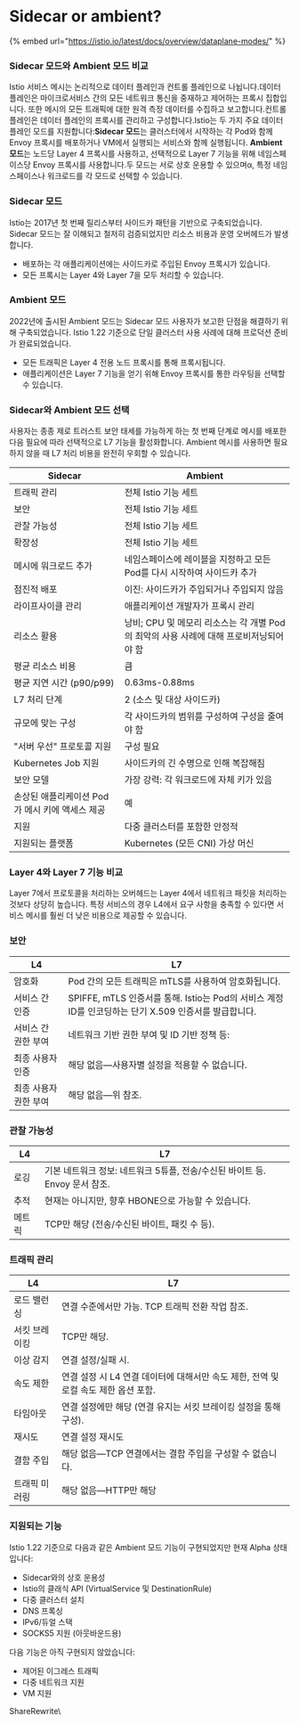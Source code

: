 # Sidecar or ambient?

{% embed url="https://istio.io/latest/docs/overview/dataplane-modes/" %}

### Sidecar 모드와 Ambient 모드 비교

Istio 서비스 메시는 논리적으로 데이터 플레인과 컨트롤 플레인으로 나뉩니다.데이터 플레인은 마이크로서비스 간의 모든 네트워크 통신을 중재하고 제어하는 프록시 집합입니다. 또한 메시의 모든 트래픽에 대한 원격 측정 데이터를 수집하고 보고합니다.컨트롤 플레인은 데이터 플레인의 프록시를 관리하고 구성합니다.Istio는 두 가지 주요 데이터 플레인 모드를 지원합니다:**Sidecar 모드**는 클러스터에서 시작하는 각 Pod와 함께 Envoy 프록시를 배포하거나 VM에서 실행되는 서비스와 함께 실행됩니다. **Ambient 모드**는 노드당 Layer 4 프록시를 사용하고, 선택적으로 Layer 7 기능을 위해 네임스페이스당 Envoy 프록시를 사용합니다.두 모드는 서로 상호 운용할 수 있으며α, 특정 네임스페이스나 워크로드를 각 모드로 선택할 수 있습니다.

### Sidecar 모드

Istio는 2017년 첫 번째 릴리스부터 사이드카 패턴을 기반으로 구축되었습니다. Sidecar 모드는 잘 이해되고 철저히 검증되었지만 리소스 비용과 운영 오버헤드가 발생합니다.

* 배포하는 각 애플리케이션에는 사이드카로 주입된 Envoy 프록시가 있습니다.
* 모든 프록시는 Layer 4와 Layer 7을 모두 처리할 수 있습니다.

### Ambient 모드

2022년에 출시된 Ambient 모드는 Sidecar 모드 사용자가 보고한 단점을 해결하기 위해 구축되었습니다. Istio 1.22 기준으로 단일 클러스터 사용 사례에 대해 프로덕션 준비가 완료되었습니다.

* 모든 트래픽은 Layer 4 전용 노드 프록시를 통해 프록시됩니다.
* 애플리케이션은 Layer 7 기능을 얻기 위해 Envoy 프록시를 통한 라우팅을 선택할 수 있습니다.

### Sidecar와 Ambient 모드 선택

사용자는 종종 제로 트러스트 보안 태세를 가능하게 하는 첫 번째 단계로 메시를 배포한 다음 필요에 따라 선택적으로 L7 기능을 활성화합니다. Ambient 메시를 사용하면 필요하지 않을 때 L7 처리 비용을 완전히 우회할 수 있습니다.

| Sidecar                      | Ambient                                               |
| ---------------------------- | ----------------------------------------------------- |
| 트래픽 관리                       | 전체 Istio 기능 세트                                        |
| 보안                           | 전체 Istio 기능 세트                                        |
| 관찰 가능성                       | 전체 Istio 기능 세트                                        |
| 확장성                          | 전체 Istio 기능 세트                                        |
| 메시에 워크로드 추가                  | 네임스페이스에 레이블을 지정하고 모든 Pod를 다시 시작하여 사이드카 추가             |
| 점진적 배포                       | 이진: 사이드카가 주입되거나 주입되지 않음                               |
| 라이프사이클 관리                    | 애플리케이션 개발자가 프록시 관리                                    |
| 리소스 활용                       | 낭비; CPU 및 메모리 리소스는 각 개별 Pod의 최악의 사용 사례에 대해 프로비저닝되어야 함 |
| 평균 리소스 비용                    | 큼                                                     |
| 평균 지연 시간 (p90/p99)           | 0.63ms-0.88ms                                         |
| L7 처리 단계                     | 2 (소스 및 대상 사이드카)                                      |
| 규모에 맞는 구성                    | 각 사이드카의 범위를 구성하여 구성을 줄여야 함                            |
| "서버 우선" 프로토콜 지원              | 구성 필요                                                 |
| Kubernetes Job 지원            | 사이드카의 긴 수명으로 인해 복잡해짐                                  |
| 보안 모델                        | 가장 강력: 각 워크로드에 자체 키가 있음                               |
| 손상된 애플리케이션 Pod가 메시 키에 액세스 제공 | 예                                                     |
| 지원                           | 다중 클러스터를 포함한 안정적                                      |
| 지원되는 플랫폼                     | Kubernetes (모든 CNI) 가상 머신                             |

### Layer 4와 Layer 7 기능 비교

Layer 7에서 프로토콜을 처리하는 오버헤드는 Layer 4에서 네트워크 패킷을 처리하는 것보다 상당히 높습니다. 특정 서비스의 경우 L4에서 요구 사항을 충족할 수 있다면 서비스 메시를 훨씬 더 낮은 비용으로 제공할 수 있습니다.

### 보안

| L4           | L7                                                                      |
| ------------ | ----------------------------------------------------------------------- |
| 암호화          | Pod 간의 모든 트래픽은 mTLS를 사용하여 암호화됩니다.                                       |
| 서비스 간 인증     | SPIFFE, mTLS 인증서를 통해. Istio는 Pod의 서비스 계정 ID를 인코딩하는 단기 X.509 인증서를 발급합니다. |
| 서비스 간 권한 부여  | 네트워크 기반 권한 부여 및 ID 기반 정책 등:                                             |
| 최종 사용자 인증    | 해당 없음—사용자별 설정을 적용할 수 없습니다.                                              |
| 최종 사용자 권한 부여 | 해당 없음—위 참조.                                                             |

### 관찰 가능성

| L4  | L7                                               |
| --- | ------------------------------------------------ |
| 로깅  | 기본 네트워크 정보: 네트워크 5튜플, 전송/수신된 바이트 등. Envoy 문서 참조. |
| 추적  | 현재는 아니지만, 향후 HBONE으로 가능할 수 있습니다.                 |
| 메트릭 | TCP만 해당 (전송/수신된 바이트, 패킷 수 등).                    |

### 트래픽 관리

| L4      | L7                                                  |
| ------- | --------------------------------------------------- |
| 로드 밸런싱  | 연결 수준에서만 가능. TCP 트래픽 전환 작업 참조.                      |
| 서킷 브레이킹 | TCP만 해당.                                            |
| 이상 감지   | 연결 설정/실패 시.                                         |
| 속도 제한   | 연결 설정 시 L4 연결 데이터에 대해서만 속도 제한, 전역 및 로컬 속도 제한 옵션 포함. |
| 타임아웃    | 연결 설정에만 해당 (연결 유지는 서킷 브레이킹 설정을 통해 구성).              |
| 재시도     | 연결 설정 재시도                                           |
| 결함 주입   | 해당 없음—TCP 연결에서는 결함 주입을 구성할 수 없습니다.                  |
| 트래픽 미러링 | 해당 없음—HTTP만 해당                                      |

### 지원되는 기능

Istio 1.22 기준으로 다음과 같은 Ambient 모드 기능이 구현되었지만 현재 Alpha 상태입니다:

* Sidecar와의 상호 운용성
* Istio의 클래식 API (VirtualService 및 DestinationRule)
* 다중 클러스터 설치
* DNS 프록싱
* IPv6/듀얼 스택
* SOCKS5 지원 (아웃바운드용)

다음 기능은 아직 구현되지 않았습니다:

* 제어된 이그레스 트래픽
* 다중 네트워크 지원
* VM 지원

ShareRewrite\
